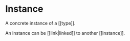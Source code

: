 # Instance

A concrete instance of a [[type]].

An instance can be [[link|linked]] to another [[instance]].
